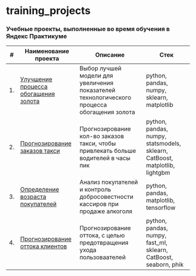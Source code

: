 # training_projects

### Учебные проекты, выполненные во время обучения в Яндекс Практикуме

| #    | Наименование проекта                | Описание                                                     | Стек                                                         |
| ---- | ------------------------------------------------------------ | ------------------------------------------------------------ | ------------------------------------------------------------ |
| 1.   | [Улучшение процесса обогащения золота](https://github.com/juniperusabina/training_projects/tree/main/gold_recovery) | Выбор лучшей модели для увеличения <br/>показателей технологического процесса <br/>обогащения золота | python, pandas, numpy, sklearn, matplotlib       |
| 2.   | [Прогнозирование заказов такси](https://github.com/juniperusabina/training_projects/tree/main/time_series) | Прогнозирование кол-во заказов такси, чтобы привлекать больше водителей в часы пик | python, pandas, numpy, statsmodels, sklearn, CatBoost, matplotlib, lightgbm  |
| 3.   | [Определение возраста покупателей](https://github.com/juniperusabina/training_projects/tree/main/resnet) | Анализ покупателей и контроль добросовестности кассиров при продаже алкоголя               | python, pandas, matplotlib, tensorflow |
| 4.   | [Прогнозирование оттока клиентов](https://github.com/juniperusabina/training_projects/tree/main/telecom) | Прогнозирование оттока, с целью предотвращения ухода пользоваателей          | python, pandas, numpy, fast_ml, sklearn, CatBoost, seaborn, phik |
